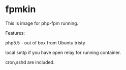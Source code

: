# fpmkin

This is image for php-fpm running.

Features:

php5.5 - out of box from Ubuntu tristy

local smtp if you have open relay for running container.

cron,sshd are included.
